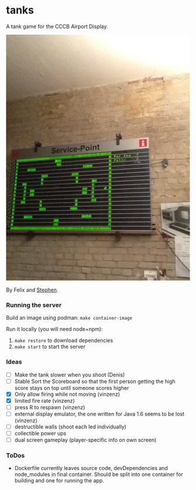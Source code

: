 # tanks
A tank game for the CCCB Airport Display.

![Tank Game](/picture.jpg?raw=true)

By Felix and [Stephen](https://github.com/increpare).

### Running the server

Build an image using podman: `make container-image`

Run it locally (you will need node+npm):
1. `make restore` to download dependencies
2. `make start` to start the server

### Ideas
- [ ] Make the tank slower when you shoot (Denis)
- [ ] Stable Sort the Scoreboard so that the first person getting the high score stays on top until someone scores higher
- [x] Only allow firing while not moving (vinzenz)
- [x] limited fire rate (vinzenz)
- [ ] press R to respawn (vinzenz)
- [ ] external display emulator, the one written for Java 1.6 seems to be lost (vinzenz)
- [ ] destructible walls (shoot each led individually)
- [ ] collectible power ups
- [ ] dual screen gameplay (player-specific info on own screen)

### ToDos
- Dockerfile currently leaves source code, devDependencies and node_modules in final container.
  Should be split into one container for building and one for running the app.
